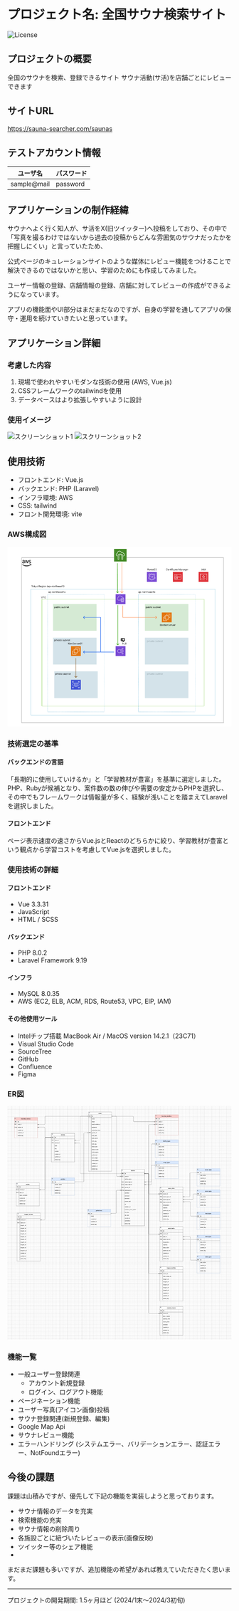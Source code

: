 # プロジェクト名: 全国サウナ検索サイト

![License](https://img.shields.io/badge/license-MIT-blue.svg)

## プロジェクトの概要

全国のサウナを検索、登録できるサイト
サウナ活動(サ活)を店舗ごとにレビューできます

## サイトURL

https://sauna-searcher.com/saunas

## テストアカウント情報

| ユーザ名      | パスワード     |
|---------------|----------------|
| sample@mail     | password       |

## アプリケーションの制作経緯

サウナへよく行く知人が、サ活をX(旧ツイッター)へ投稿をしており、その中で「写真を撮るわけではないから過去の投稿からどんな雰囲気のサウナだったかを把握しにくい」と言っていたため、

公式ページのキュレーションサイトのような媒体にレビュー機能をつけることで解決できるのではないかと思い、学習のためにも作成してみました。

ユーザー情報の登録、店舗情報の登録、店舗に対してレビューの作成ができるようになっています。

アプリの機能面やUI部分はまだまだなのですが、自身の学習を通してアプリの保守・運用を続けていきたいと思っています。

## アプリケーション詳細

### 考慮した内容

1. 現場で使われやすいモダンな技術の使用 (AWS, Vue.js)
2. CSSフレームワークのtailwindを使用
3. データベースはより拡張しやすいように設計

### 使用イメージ

![スクリーンショット1](path/to/screenshot1.png)
![スクリーンショット2](path/to/screenshot2.png)

## 使用技術

- フロントエンド: Vue.js
- バックエンド: PHP (Laravel)
- インフラ環境: AWS
- CSS: tailwind
- フロント開発環境: vite

### AWS構成図

![AWS構成図](https://github.com/tai22222/images/raw/main/sauna_aws.png)

### 技術選定の基準

#### バックエンドの言語

「長期的に使用していけるか」と「学習教材が豊富」を基準に選定しました。PHP、Rubyが候補となり、案件数の数の伸びや需要の安定からPHPを選択し、その中でもフレームワークは情報量が多く、経験が浅いことを踏まえてLaravelを選択しました。

#### フロントエンド

ページ表示速度の速さからVue.jsとReactのどちらかに絞り、学習教材が豊富という観点から学習コストを考慮してVue.jsを選択しました。

### 使用技術の詳細

#### フロントエンド

- Vue 3.3.31
- JavaScript
- HTML / SCSS

#### バックエンド

- PHP 8.0.2
- Laravel Framework 9.19

#### インフラ

- MySQL 8.0.35
- AWS (EC2, ELB, ACM, RDS, Route53, VPC, EIP, IAM)

#### その他使用ツール

- Intelチップ搭載 MacBook Air / MacOS version 14.2.1（23C71）
- Visual Studio Code
- SourceTree
- GitHub
- Confluence
- Figma

### ER図

![ER図](https://github.com/tai22222/images/raw/main/sauna_db_er-diagram.png)

### 機能一覧

- 一般ユーザー登録関連
  - アカウント新規登録
  - ログイン、ログアウト機能
- ページネーション機能
- ユーザー写真(アイコン画像)投稿
- サウナ登録関連(新規登録、編集)
- Google Map Api
- サウナレビュー機能
- エラーハンドリング (システムエラー、バリデーションエラー、認証エラー、NotFoundエラー)

## 今後の課題

課題は山積みですが、優先して下記の機能を実装しようと思っております。

- サウナ情報のデータを充実
- 検索機能の充実
- サウナ情報の削除周り
- 各施設ごとに紐づいたレビューの表示(画像反映)
- ツイッター等のシェア機能
- 

まだまだ課題も多いですが、追加機能の希望があれば教えていただきたく思います。

---

プロジェクトの開発期間: 1.5ヶ月ほど (2024/1末〜2024/3初旬)
